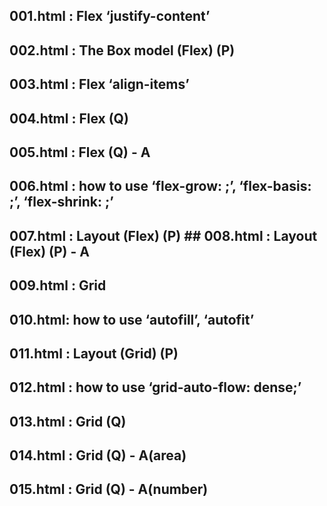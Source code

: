 ## 001.html : Flex ‘justify-content’
## 002.html : The Box model (Flex) (P)
## 003.html : Flex ‘align-items’
## 004.html : Flex (Q)
## 005.html : Flex (Q) - A
## 006.html : how to use ‘flex-grow: ;’, ‘flex-basis: ;’, ‘flex-shrink: ;’
## 007.html : Layout (Flex) (P) ## 008.html : Layout (Flex) (P) - A
## 009.html : Grid
## 010.html: how to use ‘autofill’, ‘autofit’
## 011.html : Layout (Grid) (P)
## 012.html : how to use ‘grid-auto-flow: dense;’
## 013.html : Grid (Q)
## 014.html : Grid (Q) - A(area)
## 015.html : Grid (Q) - A(number)
